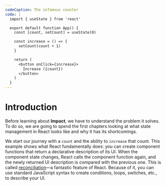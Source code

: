 ```yaml
---
codeCaption: The infamous counter
code: |
  import { useState } from 'react'

  export default function App() {
    const [count, setCount] = useState(0)

    const increase = () => {
      setCount(count + 1)
    }

    return (
      <button onClick={increase}>
        Increase ({count})
      </button>
    )
  }
---
```


# Introduction

<ClientOnly>
 <Playground />
</ClientOnly>

Before learning about **Impact**, we have to understand the problem it solves. To do so, we are going to spend the first chapters looking at what state management in React looks like and why it has its shortcomings.

We start our journey with a `count` and the ability to `increase` that count. This example shows what React fundamentally does: you can create component functions that return a declarative description of its UI. When the component state changes, React calls the component function again, and the newly returned UI description is compared with the previous one. This is called [reconciliation](https://legacy.reactjs.org/docs/reconciliation.html)—a fantastic feature of React. Because of it, you can use standard JavaScript syntax to create conditions, loops, switches, etc., to describe your UI.
